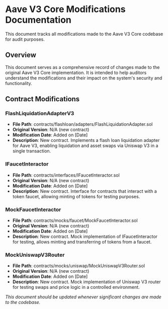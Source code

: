 # Aave V3 Core Modifications Documentation

This document tracks all modifications made to the Aave V3 Core codebase for audit purposes.

## Overview

This document serves as a comprehensive record of changes made to the original Aave V3 Core implementation. It is intended to help auditors understand the modifications and their impact on the system's security and functionality.

## Contract Modifications

### FlashLiquidationAdapterV3

- **File Path**: contracts/flashloan/adapters/FlashLiquidationAdapter.sol
- **Original Version**: N/A (new contract)
- **Modification Date**: Added on [Date]
- **Description**: New contract. Implements a flash loan liquidation adapter for Aave V3, enabling liquidation and asset swaps via Uniswap V3 in a single transaction.

### IFaucetInteractor

- **File Path**: contracts/interfaces/IFaucetInteractor.sol
- **Original Version**: N/A (new contract)
- **Modification Date**: Added on [Date]
- **Description**: New contract. Interface for contracts that interact with a token faucet, allowing minting of tokens for testing purposes.

### MockFaucetInteractor

- **File Path**: contracts/mocks/faucet/MockFaucetInteractor.sol
- **Original Version**: N/A (new contract)
- **Modification Date**: Added on [Date]
- **Description**: New contract. Mock implementation of IFaucetInteractor for testing, allows minting and transferring of tokens from a faucet.

### MockUniswapV3Router

- **File Path**: contracts/mocks/uniswap/MockUniswapV3Router.sol
- **Original Version**: N/A (new contract)
- **Modification Date**: Added on [Date]
- **Description**: New contract. Mock implementation of Uniswap V3 router for testing swaps and price logic in a controlled environment.

_This document should be updated whenever significant changes are made to the codebase._
